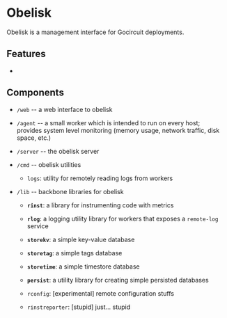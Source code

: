 # Obelisk
Obelisk is a management interface for Gocircuit deployments.

## Features
* 

## Components
* `/web` -- a web interface to obelisk
* `/agent` -- a small worker which is intended to run on every host; provides
  system level monitoring (memory usage, network traffic, disk space, etc.)

* `/server` -- the obelisk server

* `/cmd` -- obelisk utilities
    * `logs`: utility for remotely reading logs from workers

* `/lib` -- backbone libraries for obelisk
    * **`rinst`**: a library for instrumenting code with metrics
    * **`rlog`**: a logging utility library for workers that exposes a `remote-log` service

    * **`storekv`**: a simple key-value database
    * **`storetag`**: a simple tags database
    * **`storetime`**: a simple timestore database
    * **`persist`**: a utility library for creating simple persisted databases

    * `rconfig`: [experimental] remote configuration stuffs
    * `rinstreporter`: [stupid] just... stupid


